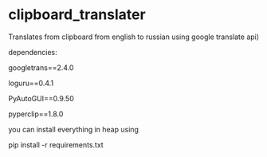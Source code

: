 # clipboard_translater
Translates from clipboard from english to russian using google translate api)



dependencies:

googletrans==2.4.0

loguru==0.4.1

PyAutoGUI==0.9.50

pyperclip==1.8.0




you can install everything in heap using 

pip install -r requirements.txt

